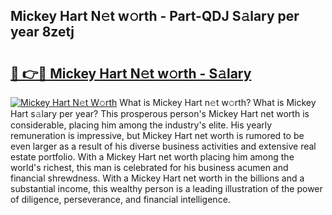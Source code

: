 ## Mickey Hart N𝚎t w𝚘rth - Part-QDJ S𝚊lary per year 8zetj

# <h2><a href="http://gc37zw1.nevu.top/?p=Mickey+Hart">🔗 👉🔴 Mickey Hart N𝚎t w𝚘rth - S𝚊lary</a></h2>

[![Mickey Hart N𝚎t W𝚘rth](https://i.imgur.com/Oavwk0R.jpeg)](http://gc37zw1.nevu.top/?p=Mickey+Hart)
What is Mickey Hart n𝚎t w𝚘rth? What is Mickey Hart s𝚊lary per year?
This prosperous person's Mickey Hart net worth is considerable, placing him among the industry's elite. His yearly remuneration is impressive, but Mickey Hart net worth is rumored to be even larger as a result of his diverse business activities and extensive real estate portfolio. With a Mickey Hart net worth placing him among the world's richest, this man is celebrated for his business acumen and financial shrewdness. With a Mickey Hart net worth in the billions and a substantial income, this wealthy person is a leading illustration of the power of diligence, perseverance, and financial intelligence.
